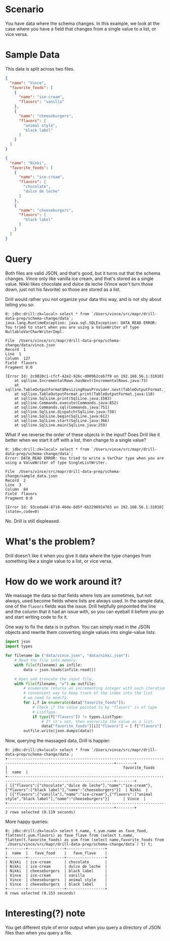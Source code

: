 # Scenario

You have data where the schema changes. In this example, we look at the case where you have a field that changes from a single value to a list, or vice versa.

# Sample Data

This data is split across two files.

```json
{
  "name": "Vince",
  "favorite_foods": [
    {
      "name": "ice-cream",
      "flavors": "vanilla"
    },
    {
      "name": "cheeseburgers",
      "flavors": [
        "animal style",
        "black label"
      ]
    }
  ]
}
```

```json
{
  "name": "Nikki",
  "favorite_foods": [
    {
      "name": "ice-cream",
      "flavors": [
        "chocolate",
        "dulce de leche"
      ]
    },
    {
      "name": "cheeseburgers",
      "flavors": [
        "black label"
      ]
    }
  ]
}
```

# Query

Both files are valid JSON, and that's good, but it turns out that the schema changes. Vince only like vanilla ice cream, and that's stored as a single value. Nikki likes chocolate and dulce de leche (Vince won't turn those down, just not his favorite) so those are stored as a list. 

Drill would rather you not organize your data this way, and is not shy about telling you so:

```
0: jdbc:drill:zk=local> select * from `/Users/vince/src/mapr/drill-data-prep/schema-change/data`;
java.lang.RuntimeException: java.sql.SQLException: DATA_READ ERROR: You tried to start when you are using a ValueWriter of type NullableVarCharWriterImpl.

File  /Users/vince/src/mapr/drill-data-prep/schema-change/data/vince.json
Record  1
Line  1
Column  127
Field  flavors
Fragment 0:0

[Error Id: 2c9020c1-cfcf-42e2-926c-d00962ceb7f9 on 192.168.56.1:31010]
	at sqlline.IncrementalRows.hasNext(IncrementalRows.java:73)
	at sqlline.TableOutputFormat$ResizingRowsProvider.next(TableOutputFormat.java:87)
	at sqlline.TableOutputFormat.print(TableOutputFormat.java:118)
	at sqlline.SqlLine.print(SqlLine.java:1583)
	at sqlline.Commands.execute(Commands.java:852)
	at sqlline.Commands.sql(Commands.java:751)
	at sqlline.SqlLine.dispatch(SqlLine.java:738)
	at sqlline.SqlLine.begin(SqlLine.java:612)
	at sqlline.SqlLine.start(SqlLine.java:366)
	at sqlline.SqlLine.main(SqlLine.java:259)
```

What if we reverse the order of these objects in the input? Does Drill like it better when we start it off with a list, then change to a single value?

```
0: jdbc:drill:zk=local> select * from `/Users/vince/src/mapr/drill-data-prep/schema-change/data`;
Error: DATA_READ ERROR: You tried to write a VarChar type when you are using a ValueWriter of type SingleListWriter.

File  /Users/vince/src/mapr/drill-data-prep/schema-change/sample_data.json
Record  2
Line  3
Column  84
Field  flavors
Fragment 0:0

[Error Id: 93ceda84-8710-46de-8d5f-6b2290914703 on 192.168.56.1:31010] (state=,code=0)
```

No. Drill is still displeased.

# What's the problem?

Drill doesn't like it when you give it data where the type changes from something like a single value to a list, or vice versa. 

# How do we work around it?

We massage the data so that fields where lists are sometimes, but not always, used become fields where lists are always used. In the sample data, one of the `flavors` fields was the issue. Drill helpfully pinpointed the line and the column that it had an issue with, so you can eyeball it before you go and start writing code to fix it.

One way to fix the data is in python. You can simply read in the JSON objects and rewrite them converting single values into single-value lists:

```python
import json
import types

for filename in ("data/vince.json", "data/nikki.json"):
	# Read the file into memory.
	with file(filename) as infile:
		data = json.loads(infile.read())

	# Open and truncate the input file.
	with file(filename, "w") as outfile:
		# enumerate returns an incrementing integer with each iteration.
		# convenient way to keep track of the index into the list
		# we need to modify.
		for i,f in enumerate(data["favorite_foods"]):
			# Check if the value pointed to by "flavors" is of type
			# ListType.
		    if type(f["flavors"]) != types.ListType:
		    	# If it's not, then overwrite the value as a list.
				data["favorite_foods"][i]["flavors"] = [ f["flavors"] ]
		outfile.write(json.dumps(data))
```

Now, querying the massaged data, Drill is happier:

```
0: jdbc:drill:zk=local> select * from `/Users/vince/src/mapr/drill-data-prep/schema-change/data`;
+---------------------------------------------------------------------------------------------------------------------+--------+
|                                                   favorite_foods                                                    |  name  |
+---------------------------------------------------------------------------------------------------------------------+--------+
| [{"flavors":["chocolate","dulce de leche"],"name":"ice-cream"},{"flavors":["black label"],"name":"cheeseburgers"}]  | Nikki  |
| [{"flavors":["vanilla"],"name":"ice-cream"},{"flavors":["animal style","black label"],"name":"cheeseburgers"}]      | Vince  |
+---------------------------------------------------------------------------------------------------------------------+--------+
2 rows selected (0.119 seconds)
```

More happy queries:

```
0: jdbc:drill:zk=local> select t.name, t.yum.name as fave_food, flatten(t.yum.flavors) as fave_flave from (select t.name, flatten(t.favorite_foods) as yum from (select name,favorite_foods from `/Users/vince/src/mapr/drill-data-prep/schema-change/data`) t) t;
+--------+----------------+-----------------+
|  name  |   fave_food    |   fave_flave    |
+--------+----------------+-----------------+
| Nikki  | ice-cream      | chocolate       |
| Nikki  | ice-cream      | dulce de leche  |
| Nikki  | cheeseburgers  | black label     |
| Vince  | ice-cream      | vanilla         |
| Vince  | cheeseburgers  | animal style    |
| Vince  | cheeseburgers  | black label     |
+--------+----------------+-----------------+
6 rows selected (0.153 seconds)
```


# Interesting(?) note

You get different style of error output when you query a directory of JSON files than when you query a file.

